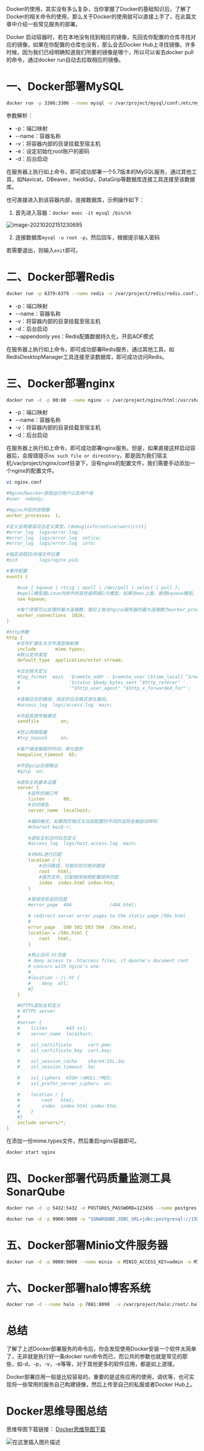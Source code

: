 

Docker的使用，其实没有多么复杂，当你掌握了Docker的基础知识后，了解了Docker的相关命令的使用，那么关于Docker的使用就可以直接上手了，在此篇文章中介绍一些常见服务的部署。



Docker 启动容器时，若在本地没有找到相应的镜像，先回去你配置的仓库寻找对应的镜像，如果在你配置的仓库也没有，那么会去Docker Hub上寻找镜像。许多时候，因为我们已经明确知道我们所要的镜像是哪个，所以可以省去docker pull的命令，通过docker run自动去拉取相应的镜像。



# 一、Docker部署MySQL

```bash
docker run -p 3306:3306 --name mysql -v /var/project/mysql/conf:/etc/mysql/conf.d -v /var/project/mysql/data:/var/lib/mysql -v /etc/localtime:/etc/localtime -e MYSQL_ROOT_PASSWORD=123456 -d mysql:5.7
```

参数解析：

- -p：端口映射
- --name：容器名称
- -v：将容器内部的目录挂载至宿主机
- -e：设定初始化root账户的密码
- -d：后台启动



在服务器上执行如上命令，即可成功部署一个5.7版本的MySQL服务，通过其他工具，如Navicat，DBeaver，heidiSql，DataGrip等数据库连接工具连接至该数据库。



也可直接进入到该容器内部，连接数据库，示例操作如下：

1. 首先进入容器：`docker exec -it mysql /bin/sh`

![image-20210202151230695](http://lovebetterworld.com/image-20210202151230695.png)

2. 连接数据库`mysql -u root -p`，然后回车，根据提示输入密码



若需要退出，则输入`exit`即可。



# 二、Docker部署Redis

```bash
docker run -p 6379:6379 --name redis -v /var/project/redis/redis.conf:/etc/redis/redis.conf -v /var/project/redis/data:/data -d redis redis-server /etc/redis/redis.conf --appendonly yes
```

- -p：端口映射
- --name：容器名称
- -v：将容器内部的目录挂载至宿主机
- -d：后台启动
- --appendonly yes：Redis配置数据持久化，开启AOF模式



在服务器上执行如上命令，即可成功部署Redis服务，通过其他工具，如RedisDesktopManager工具连接至该数据库，即可成功访问Redis。



# 三、Docker部署nginx

```bash
docker run -d -p 80:80 --name nginx -v /var/project/nginx/html:/usr/share/nginx/html -v /var/project/nginx/conf:/etc/nginx -v /var/project/nginx/logs:/var/log/nginx nginx
```

- -p：端口映射
- --name：容器名称
- -v：将容器内部的目录挂载至宿主机
- -d：后台启动



在服务器上执行如上命令，即可成功部署nginx服务。但是，如果直接这样启动容器后，会报错提示`no such file or direcotory`，那是因为我们宿主机/var/project/nginx/conf目录下，没有nginx的配置文件，我们需要手动添加一个nginx的配置文件。

```bash
vi nginx.conf
```

```yaml
#Nginx的worker进程运行用户以及用户组
#user  nobody;

#Nginx开启的进程数
worker_processes  1;

#定义全局错误日志定义类型，[debug|info|notice|warn|crit]
#error_log  logs/error.log;
#error_log  logs/error.log  notice;
#error_log  logs/error.log  info;

#指定进程ID存储文件位置
#pid        logs/nginx.pid;

#事件配置
events {

    #use [ kqueue | rtsig | epoll | /dev/poll | select | poll ];
    #epoll模型是Linux内核中的高性能网络I/O模型，如果在mac上面，就用kqueue模型。
    use kqueue;

    #每个进程可以处理的最大连接数，理论上每台nginx服务器的最大连接数为worker_processes*worker_connections。理论值：worker_rlimit_nofile/worker_processes
    worker_connections  1024;
}

#http参数
http {
    #文件扩展名与文件类型映射表
    include       mime.types;
    #默认文件类型
    default_type  application/octet-stream;

    #日志相关定义
    #log_format  main  '$remote_addr - $remote_user [$time_local] "$request" '
    #                  '$status $body_bytes_sent "$http_referer" '
    #                  '"$http_user_agent" "$http_x_forwarded_for"';

    #连接日志的路径，指定的日志格式放在最后。
    #access_log  logs/access.log  main;

    #开启高效传输模式
    sendfile        on;

    #防止网络阻塞
    #tcp_nopush     on;

    #客户端连接超时时间，单位是秒
    keepalive_timeout  65;

    #开启gzip压缩输出
    #gzip  on;

    #虚拟主机基本设置
    server {
        #监听的端口号
        listen       80;
        #访问域名
        server_name  localhost;

        #编码格式，如果网页格式与当前配置的不同的话将会被自动转码
        #charset koi8-r;

        #虚拟主机访问日志定义
        #access_log  logs/host.access.log  main;

        #对URL进行匹配
        location / {
            #访问路径，可相对也可绝对路径
            root   html;
            #首页文件，匹配顺序按照配置顺序匹配
            index  index.html index.htm;
        }

        #错误信息返回页面
        #error_page  404              /404.html;

        # redirect server error pages to the static page /50x.html
        #
        error_page   500 502 503 504  /50x.html;
        location = /50x.html {
            root   html;
        }

        #禁止访问.ht页面
        # deny access to .htaccess files, if Apache's document root
        # concurs with nginx's one
        #
        #location ~ /\.ht {
        #    deny  all;
        #}
    }

    #HTTPS虚拟主机定义
    # HTTPS server
    #
    #server {
    #    listen       443 ssl;
    #    server_name  localhost;

    #    ssl_certificate      cert.pem;
    #    ssl_certificate_key  cert.key;

    #    ssl_session_cache    shared:SSL:1m;
    #    ssl_session_timeout  5m;

    #    ssl_ciphers  HIGH:!aNULL:!MD5;
    #    ssl_prefer_server_ciphers  on;

    #    location / {
    #        root   html;
    #        index  index.html index.htm;
    #    }
    #}
    include servers/*;
}
```

在添加一份mime.types文件，然后重启nginx容器即可。

```bash
docker start nginx
```



# 四、Docker部署代码质量监测工具SonarQube

```bash
docker run -d -p 5432:5432 -e POSTGRES_PASSWORD=123456 --name postgres postgres:10

docker run -d -p 9900:9000 -e "SONARQUBE_JDBC_URL=jdbc:postgresql://192.168.0.50:5432/sonar" -e "SONARQUBE_JDBC_USERNAME=postgres" -e "SONARQUBE_JDBC_PASSWORD=123456" --name sonarqube sonarqube
```



# 五、Docker部署Minio文件服务器

```bash
docker run -d -p 9000:9000 --name minio -e MINIO_ACCESS_KEY=admin -e MINIO_SECRET_KEY=123456 -v /var/project/minio/data:/data -v /var/project/minio/config:/root/.minio minio/minio server /data
```



# 六、Docker部署halo博客系统

```bash
docker run -d --name halo -p 7081:8090  -v /var/project/halo:/root/.halo ruibaby/halo
```





# 总结

了解了上述Docker部署服务的命令后，你会发现使用Docker安装一个软件太简单了，无非就是执行好一条docker run命令而已，而公共的参数也就是常见的那些，如-d，-p，-v，-e等等，对于其他更多的软件应用，都是如上道理。

Docker部署应用一般是比较容易的，重要的是这些应用的使用，调优等，也可实现将一些常用的服务自己构建镜像，然后上传至自己的私服或者Docker Hub上。



# Docker思维导图总结

思维导图下载链接：
[Docker思维导图下载](https://gitee.com/AiShiYuShiJiePingXing/lovebetterworld/tree/master/Docker)

![在这里插入图片描述](https://img-blog.csdnimg.cn/20201218164558449.png?x-oss-process=image/watermark,type_ZmFuZ3poZW5naGVpdGk,shadow_10,text_aHR0cHM6Ly9ibG9nLmNzZG4ubmV0L0FuMTA5MDIzOTc4Mg==,size_16,color_FFFFFF,t_70#pic_center)



